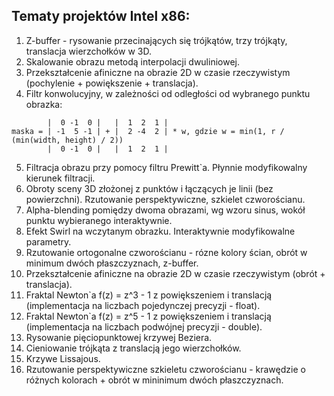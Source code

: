 ## Tematy projektów Intel x86:

1. Z-buffer - rysowanie przecinających się trójkątów, trzy trójkąty, translacja wierzchołków w 3D.
2. Skalowanie obrazu metodą interpolacji dwuliniowej. 
3. Przekształcenie afiniczne na obrazie 2D w czasie rzeczywistym (pochylenie + powiększenie + translacja).
4. Filtr konwolucyjny, w zależności od odległości od wybranego punktu obrazka:
```
        |  0 -1  0 |   |  1  2  1 |
maska = | -1  5 -1 | + |  2 -4  2 | * w, gdzie w = min(1, r / (min(width, height) / 2))
        |  0 -1  0 |   |  1  2  1 | 
```
5. Filtracja obrazu przy pomocy filtru Prewitt`a. Płynnie modyfikowalny kierunek filtracji. 
6. Obroty sceny 3D złożonej z punktów i łączących je linii (bez powierzchni). Rzutowanie perspektywiczne, szkielet czworościanu. 
7. Alpha-blending pomiędzy dwoma obrazami, wg wzoru sinus, wokół punktu wybieranego interaktywnie.
8. Efekt Swirl na wczytanym obrazku. Interaktywnie modyfikowalne parametry.
9. Rzutowanie ortogonalne czworościanu - rózne kolory ścian, obrót w minimum dwóch płaszczyznach, z-buffer.
10. Przekształcenie afiniczne na obrazie 2D w czasie rzeczywistym (obrót + translacja).
11. Fraktal Newton`a f(z) = z^3 - 1 z powiększeniem i translacją (implementacja na liczbach pojedynczej precyzji - float).
12. Fraktal Newton`a f(z) = z^5 - 1 z powiększeniem i translacją  (implementacja na liczbach podwójnej precyzji - double).
13. Rysowanie pięciopunktowej krzywej Beziera.
14. Cieniowanie trójkąta z translacją jego wierzchołków. 
15. Krzywe Lissajous. 
16. Rzutowanie perspektywiczne szkieletu czworościanu - krawędzie o różnych kolorach + obrót w mininimum dwóch płaszczyznach. 




